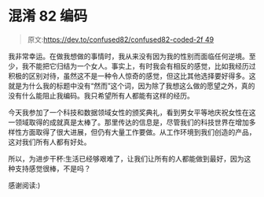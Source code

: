 # 混淆 82 编码

> 原文:[https://dev.to/confused82/confused82-coded-2f 49](https://dev.to/confused82/confused82-coded--2f49)

我非常幸运。在做我想做的事情时，我从来没有因为我的性别而面临任何逆境。至少，我不能把它归结为一个女人。事实上，有时我会有相反的感觉，比如我经历过积极的区别对待，虽然这不是一种令人惊奇的感觉，但这比其他选择要好得多。这就是为什么我的标题中没有“然而”这个词，因为除了我想这么做的愿望之外，真的没有什么能阻止我编码。我只希望所有人都能有这样的经历。

今天我参加了一个科技和数据领域女性的颁奖典礼，看到男女平等地庆祝女性在这一领域取得的成就真是太棒了。那里传达的信息是，尽管我们的科技世界在增加多样性方面取得了很大进展，但仍有大量工作要做。从工作环境到我们创造的产品，这对我们所有人都有好处。

所以，为进步干杯:生活已经够艰难了，让我们让所有的人都能做到最好，因为这种支持感觉很棒，不是吗？

感谢阅读:)